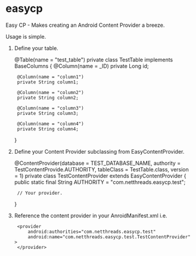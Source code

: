 easycp
======

Easy CP - Makes creating an Android Content Provider a breeze.

Usage is simple.

1) Define your table.

	@Table(name = "test_table")
	private class TestTable implements BaseColumns
	{
		@Column(name = _ID)
		private Long id;
		
		@Column(name = "column1")
		private String column1;
		
		@Column(name = "column2")
		private String column2;
		
		@Column(name = "column3")
		private String column3;
		
		@Column(name = "column4")
		private String column4;
		
	}

2) Define your Content Provider subclassing from EasyContentProvider.

	@ContentProvider(database = TEST_DATABASE_NAME, 
					authority = TestContentProvide.AUTHORITY, 
					tableClass = TestTable.class, 
					version = 1)
	private class TestContentProvider extends EasyContentProvider
	{
    public static final String AUTHORITY = "com.netthreads.easycp.test";
	
		// Your provider.
	}
	
3) Reference the content provider in your AnroidManifest.xml i.e.

        <provider
            android:authorities="com.netthreads.easycp.test"
            android:name="com.netthreads.easycp.test.TestContentProvider" >
        </provider>



